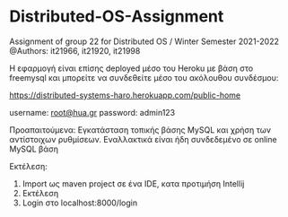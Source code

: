 # Distributed-OS-Assignment
Assignment of group 22 for Distributed OS / Winter Semester 2021-2022
@Authors: it21966, it21920, it21998

Η εφαρμογή είναι επίσης deployed μέσο του Heroku με βάση στο freemysql και μπορείτε να συνδεθείτε μέσο του ακόλουθου συνδέσμου:

https://distributed-systems-haro.herokuapp.com/public-home

username: root@hua.gr
password: admin123

Προαπαιτούμενα:
Εγκατάσταση τοπικής βάσης MySQL και χρήση των αντίστοιχων ρυθμίσεων.
Εναλλακτικά είναι ήδη συνδεδεμένο σε online MySQL βάση

Εκτέλεση:

1. Import ως maven project σε ένα IDE, κατα προτιμήση Intellij
2. Εκτέλεση
3. Login στο localhost:8000/login
